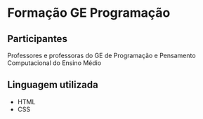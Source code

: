 # Formação GE Programação
## Participantes
Professores e professoras do GE de Programação e Pensamento Computacional do Ensino Médio
## Linguagem utilizada

- HTML
- CSS
